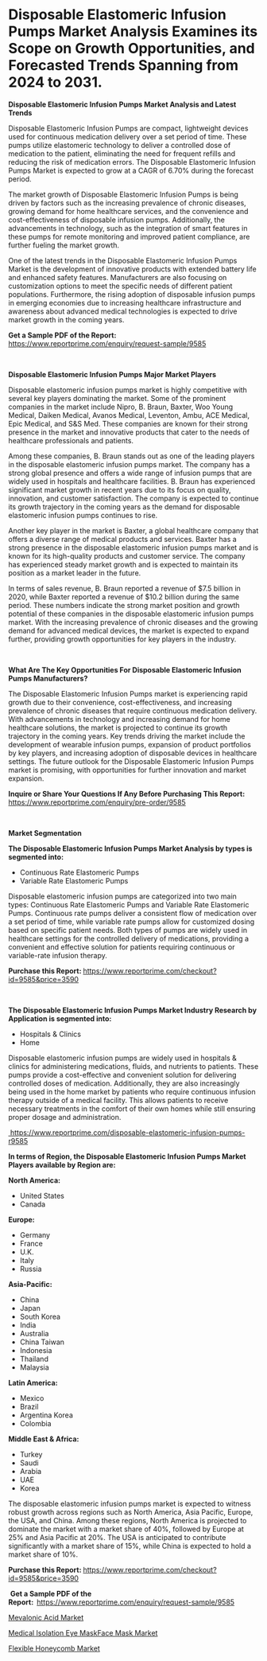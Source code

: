 <p><h1>Disposable Elastomeric Infusion Pumps Market Analysis Examines its Scope on Growth Opportunities, and Forecasted Trends Spanning from 2024 to 2031.</h1></p><p><strong>Disposable Elastomeric Infusion Pumps Market Analysis and Latest Trends</strong></p>
<p><p>Disposable Elastomeric Infusion Pumps are compact, lightweight devices used for continuous medication delivery over a set period of time. These pumps utilize elastomeric technology to deliver a controlled dose of medication to the patient, eliminating the need for frequent refills and reducing the risk of medication errors. The Disposable Elastomeric Infusion Pumps Market is expected to grow at a CAGR of 6.70% during the forecast period.</p><p>The market growth of Disposable Elastomeric Infusion Pumps is being driven by factors such as the increasing prevalence of chronic diseases, growing demand for home healthcare services, and the convenience and cost-effectiveness of disposable infusion pumps. Additionally, the advancements in technology, such as the integration of smart features in these pumps for remote monitoring and improved patient compliance, are further fueling the market growth.</p><p>One of the latest trends in the Disposable Elastomeric Infusion Pumps Market is the development of innovative products with extended battery life and enhanced safety features. Manufacturers are also focusing on customization options to meet the specific needs of different patient populations. Furthermore, the rising adoption of disposable infusion pumps in emerging economies due to increasing healthcare infrastructure and awareness about advanced medical technologies is expected to drive market growth in the coming years.</p></p>
<p><strong>Get a Sample PDF of the Report:&nbsp;</strong> <a href="https://www.reportprime.com/enquiry/request-sample/9585">https://www.reportprime.com/enquiry/request-sample/9585</a></p>
<p>&nbsp;</p>
<p><strong>Disposable Elastomeric Infusion Pumps Major Market Players</strong></p>
<p><p>Disposable elastomeric infusion pumps market is highly competitive with several key players dominating the market. Some of the prominent companies in the market include Nipro, B. Braun, Baxter, Woo Young Medical, Daiken Medical, Avanos Medical, Leventon, Ambu, ACE Medical, Epic Medical, and S&S Med. These companies are known for their strong presence in the market and innovative products that cater to the needs of healthcare professionals and patients.</p><p>Among these companies, B. Braun stands out as one of the leading players in the disposable elastomeric infusion pumps market. The company has a strong global presence and offers a wide range of infusion pumps that are widely used in hospitals and healthcare facilities. B. Braun has experienced significant market growth in recent years due to its focus on quality, innovation, and customer satisfaction. The company is expected to continue its growth trajectory in the coming years as the demand for disposable elastomeric infusion pumps continues to rise.</p><p>Another key player in the market is Baxter, a global healthcare company that offers a diverse range of medical products and services. Baxter has a strong presence in the disposable elastomeric infusion pumps market and is known for its high-quality products and customer service. The company has experienced steady market growth and is expected to maintain its position as a market leader in the future.</p><p>In terms of sales revenue, B. Braun reported a revenue of $7.5 billion in 2020, while Baxter reported a revenue of $10.2 billion during the same period. These numbers indicate the strong market position and growth potential of these companies in the disposable elastomeric infusion pumps market. With the increasing prevalence of chronic diseases and the growing demand for advanced medical devices, the market is expected to expand further, providing growth opportunities for key players in the industry.</p></p>
<p>&nbsp;</p>
<p><strong>What Are The Key Opportunities For Disposable Elastomeric Infusion Pumps Manufacturers?</strong></p>
<p><p>The Disposable Elastomeric Infusion Pumps market is experiencing rapid growth due to their convenience, cost-effectiveness, and increasing prevalence of chronic diseases that require continuous medication delivery. With advancements in technology and increasing demand for home healthcare solutions, the market is projected to continue its growth trajectory in the coming years. Key trends driving the market include the development of wearable infusion pumps, expansion of product portfolios by key players, and increasing adoption of disposable devices in healthcare settings. The future outlook for the Disposable Elastomeric Infusion Pumps market is promising, with opportunities for further innovation and market expansion.</p></p>
<p><strong>Inquire or Share Your Questions If Any Before Purchasing This Report:</strong> <a href="https://www.reportprime.com/enquiry/pre-order/9585">https://www.reportprime.com/enquiry/pre-order/9585</a></p>
<p>&nbsp;</p>
<p><strong>Market Segmentation</strong></p>
<p><strong>The Disposable Elastomeric Infusion Pumps Market Analysis by types is segmented into:</strong></p>
<p><ul><li>Continuous Rate Elastomeric Pumps</li><li>Variable Rate Elastomeric Pumps</li></ul></p>
<p><p>Disposable elastomeric infusion pumps are categorized into two main types: Continuous Rate Elastomeric Pumps and Variable Rate Elastomeric Pumps. Continuous rate pumps deliver a consistent flow of medication over a set period of time, while variable rate pumps allow for customized dosing based on specific patient needs. Both types of pumps are widely used in healthcare settings for the controlled delivery of medications, providing a convenient and effective solution for patients requiring continuous or variable-rate infusion therapy.</p></p>
<p><strong>Purchase this Report:&nbsp;</strong><a href="https://www.reportprime.com/checkout?id=9585&price=3590">https://www.reportprime.com/checkout?id=9585&price=3590</a></p>
<p>&nbsp;</p>
<p><strong>The Disposable Elastomeric Infusion Pumps Market Industry Research by Application is segmented into:</strong></p>
<p><ul><li>Hospitals & Clinics</li><li>Home</li></ul></p>
<p><p>Disposable elastomeric infusion pumps are widely used in hospitals & clinics for administering medications, fluids, and nutrients to patients. These pumps provide a cost-effective and convenient solution for delivering controlled doses of medication. Additionally, they are also increasingly being used in the home market by patients who require continuous infusion therapy outside of a medical facility. This allows patients to receive necessary treatments in the comfort of their own homes while still ensuring proper dosage and administration.</p></p>
<p><a href="https://www.reportprime.com/disposable-elastomeric-infusion-pumps-r9585">&nbsp;https://www.reportprime.com/disposable-elastomeric-infusion-pumps-r9585</a></p>
<p><strong>In terms of Region, the Disposable Elastomeric Infusion Pumps Market Players available by Region are:</strong></p>
<p>
    <p> <strong> North America: </strong>
        <ul>
            <li>United States</li>
            <li>Canada</li>
        </ul>
        </p> 
    <p> <strong> Europe: </strong>
        <ul>
            <li>Germany</li>
            <li>France</li>
            <li>U.K.</li>
            <li>Italy</li>
            <li>Russia</li>
        </ul>
        </p> 
    <p> <strong> Asia-Pacific: </strong>
        <ul>
            <li>China</li>
            <li>Japan</li>
            <li>South Korea</li>
            <li>India</li>
            <li>Australia</li>
            <li>China Taiwan</li>
            <li>Indonesia</li>
            <li>Thailand</li>
            <li>Malaysia</li>
        </ul>
        </p> 
    <p> <strong> Latin America: </strong>
        <ul>
            <li>Mexico</li>
            <li>Brazil</li>
            <li>Argentina Korea</li>
            <li>Colombia</li>
        </ul>
        </p> 
    <p> <strong> Middle East & Africa: </strong>
        <ul>
            <li>Turkey</li>
            <li>Saudi</li>
            <li>Arabia</li>
            <li>UAE</li>
            <li>Korea</li>
        </ul>
    </p>
    </p>
<p><p>The disposable elastomeric infusion pumps market is expected to witness robust growth across regions such as North America, Asia Pacific, Europe, the USA, and China. Among these regions, North America is projected to dominate the market with a market share of 40%, followed by Europe at 25% and Asia Pacific at 20%. The USA is anticipated to contribute significantly with a market share of 15%, while China is expected to hold a market share of 10%.</p></p>
<p><strong>Purchase this Report: </strong><a href="https://www.reportprime.com/checkout?id=9585&price=3590">https://www.reportprime.com/checkout?id=9585&price=3590</a></p>
<p>&nbsp;<strong>Get a Sample PDF of the Report:&nbsp;&nbsp;</strong><a href="https://www.reportprime.com/enquiry/request-sample/9585">https://www.reportprime.com/enquiry/request-sample/9585</a></p>
<p><strong></strong></p>
<p><p><a href="https://www.linkedin.com/pulse/mevalonic-acid-market-size-evaluating-its-trends-growth-projections-nzzbc?trackingId=l9xPuQFPQep0NbiEIEppag%3D%3D">Mevalonic Acid Market</a></p><p><a href="https://github.com/JameTravis/Market-Research-Report-List-4/blob/main/medical-isolation-eye-maskface-mask-market.md">Medical Isolation Eye MaskFace Mask Market</a></p><p><a href="https://www.linkedin.com/pulse/flexible-honeycomb-market-size-growth-segmentation-regional-country-cffvc?trackingId=px9UzG8Ahc6nIPOhyIq7Fw%3D%3D">Flexible Honeycomb Market</a></p></p>